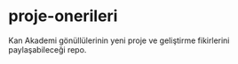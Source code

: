 # proje-onerileri
Kan Akademi gönüllülerinin yeni proje ve geliştirme fikirlerini paylaşabileceği repo.
